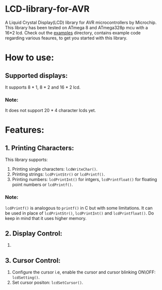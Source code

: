# LCD-library-for-AVR
A Liquid Crystal Display(LCD) library for AVR microcontrollers by Microchip. This library has been tested on ATmega 8 and ATmega328p mcu with a 16*2 lcd.
Check out the [examples](/examples) directory, contains example code regarding various feaures, to get you started with this library.

# How to use:

## Supported displays: 
It supports 8 * 1, 8 * 2 and 16 * 2 lcd. 
### Note:
It does not support 20 * 4 character lcds yet.

# Features:
## 1. Printing Characters:
This library supports:
1. Printing single characters:  ``` lcdWriteChar() ```.
2. Printing strings: ``` lcdPrintStr() ``` or ``` lcdPrintf() ```.
3. Printing numbers: ``` lcdPrintInt() ``` for intgers, ``` lcdPrintfloat() ``` for floating point numbers or ``` lcdPrintf() ```.
### Note: 
``` lcdPrintf() ``` is analogous to ``` printf() ``` in C but with some limitations. It can be used in place of ``` lcdPrintStr() ```, ``` lcdPrintInt() ``` and
``` lcdPrintfloat() ```. Do keep in mind that it uses higher memory.

## 2. Display Control:
1. 

## 3. Cursor Control:
1. Configure the cursor i.e, enable the cursor and cursor blinking ON\OFF: ``` lcdSetting() ```.
2. Set cursor positon: ``` lcdSetCursor() ```.
